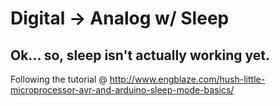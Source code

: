 # Digital -> Analog w/ Sleep

## Ok... so, sleep isn't actually working yet.

Following the tutorial @ http://www.engblaze.com/hush-little-microprocessor-avr-and-arduino-sleep-mode-basics/
